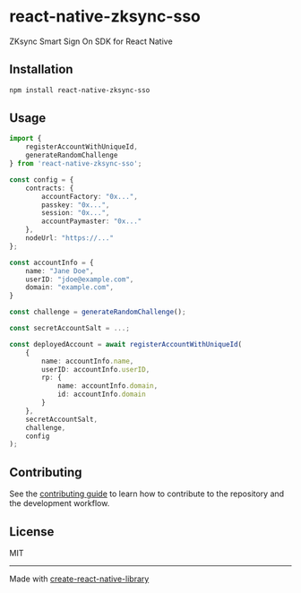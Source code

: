 # react-native-zksync-sso

ZKsync Smart Sign On SDK for React Native

## Installation

```sh
npm install react-native-zksync-sso
```

## Usage

```ts
import {
    registerAccountWithUniqueId,
    generateRandomChallenge
} from 'react-native-zksync-sso';

const config = {
    contracts: {
        accountFactory: "0x...",
        passkey: "0x...",
        session: "0x...",
        accountPaymaster: "0x..."
    },
    nodeUrl: "https://..."
};

const accountInfo = {
    name: "Jane Doe",
    userID: "jdoe@example.com",
    domain: "example.com",
}

const challenge = generateRandomChallenge();

const secretAccountSalt = ...;

const deployedAccount = await registerAccountWithUniqueId(
    {
        name: accountInfo.name,
        userID: accountInfo.userID,
        rp: {
            name: accountInfo.domain,
            id: accountInfo.domain
        }
    },
    secretAccountSalt,
    challenge,
    config
);
```

## Contributing

See the [contributing guide](CONTRIBUTING.md) to learn how to contribute to the
repository and the development workflow.

## License

MIT

---

Made with
[create-react-native-library](https://github.com/callstack/react-native-builder-bob)
